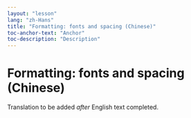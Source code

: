```yaml
---
layout: "lesson"
lang: "zh-Hans"
title: "Formatting: fonts and spacing (Chinese)"
toc-anchor-text: "Anchor"
toc-description: "Description"
---
```


# Formatting: fonts and spacing (Chinese)

Translation to be added _after_ English text completed.
